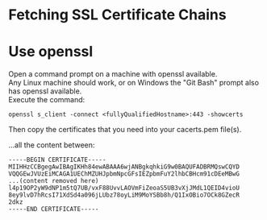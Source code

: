 Fetching SSL Certificate Chains  
===============================  

# Use openssl  

Open a command prompt on a machine with openssl available.  
Any Linux machine should work, or on Windows the "Git Bash" prompt also has openssl available.  
Execute the command:  

`openssl s_client -connect <fullyQualifiedHostname>:443 -showcerts`  

Then copy the certificates that you need into your cacerts.pem file(s).  

...all the content between: 

```
-----BEGIN CERTIFICATE-----
MIIHHzCCBgegAwIBAgIKHh84ewABAAA6wjANBgkqhkiG9w0BAQUFADBRMQswCQYD
VQQGEwJVUzEiMCAGA1UEChMZUHJpbmNpcGFsIEZpbmFuY2lhbCBHcm91cDEeMBwG
...(content removed here)
l4p19OP2yW9dNP1m5tQ7UB/vxF88UvvLAOVmFiZeoaS5UB3vXjJMdL1QEID4vioU
8ey9lvD7hRcsI71XdSd4a096jLUbz78oyLiM9MoYSBb8h/Q1IxOBio7OCk8GZecR
2dkz
-----END CERTIFICATE-----
```

